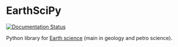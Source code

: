 # EarthSciPy

[![Documentation Status](https://readthedocs.org/projects/earthscipy/badge/?version=latest)](http://earthscipy.readthedocs.io/en/latest/?badge=latest)

Python library for [Earth science](https://en.wikipedia.org/wiki/Earth_science) (main in geology and petro science).
